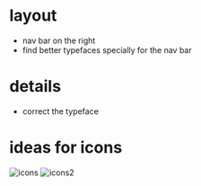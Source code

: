 # layout 
- nav bar on the right 
- find better typefaces specially for the nav bar 

# details 
- correct the typeface 

# ideas for icons 
![icons](https://image.shutterstock.com/image-vector/minimal-set-hamburger-menu-flat-600w-1501430735.jpg)
![icons2](https://t3.ftcdn.net/jpg/03/48/42/22/360_F_348422252_XWKemS8BEQJL87eqzXdUwptT3iW6lUm8.jpg)